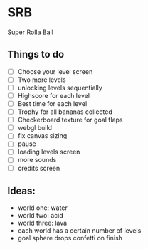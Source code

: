 # SRB
Super Rolla Ball

## Things to do
- [ ] Choose your level screen
- [ ] Two more levels
- [ ] unlocking levels sequentially
- [ ] Highscore for each level
- [ ] Best time for each level
- [ ] Trophy for all bananas collected
- [ ] Checkerboard texture for goal flaps
- [ ] webgl build
- [ ] fix canvas sizing
- [ ] pause
- [ ] loading levels screen
- [ ] more sounds
- [ ] credits screen

## Ideas:
- world one: water
- world two: acid
- world three: lava
- each world has a certain number of levels
- goal sphere drops confetti on finish
